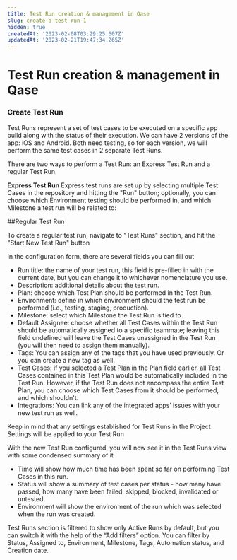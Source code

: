 ```yaml
---
title: Test Run creation & management in Qase
slug: create-a-test-run-1
hidden: true
createdAt: '2023-02-08T03:29:25.607Z'
updatedAt: '2023-02-21T19:47:34.265Z'
---
```


# Test Run creation & management in Qase

### Create Test Run

Test Runs represent a set of test cases to be executed on a specific app build along with the status of their execution. We can have 2 versions of the app: iOS and Android. Both need testing, so for each version, we will perform the same test cases in 2 separate Test Runs.

There are two ways to perform a Test Run: an Express Test Run and a regular Test Run.

**Express Test Run** Express test runs are set up by selecting multiple Test Cases in the repository and hitting the "Run" button; optionally, you can choose which Environment testing should be performed in, and which Milestone a test run will be related to:

\##Regular Test Run

To create a regular test run, navigate to "Test Runs" section, and hit the "Start New Test Run" button

In the configuration form, there are several fields you can fill out

* Run title: the name of your test run, this field is pre-filled in with the current date, but you can change it to whichever nomenclature you use.
* Description: additional details about the test run.
* Plan: choose which Test Plan should be performed in the Test Run.
* Environment: define in which environment should the test run be performed (i.e., testing, staging, production).
* Milestone: select which Milestone the Test Run is tied to.
* Default Assignee: choose whether all Test Cases within the Test Run should be automatically assigned to a specific teammate; leaving this field undefined will leave the Test Cases unassigned in the Test Run (you will then need to assign them manually).
* Tags: You can assign any of the tags that you have used previously. Or you can create a new tag as well.
* Test Cases: if you selected a Test Plan in the Plan field earlier, all Test Cases contained in this Test Plan would be automatically included in the Test Run. However, if the Test Run does not encompass the entire Test Plan, you can choose which Test Cases from it should be performed, and which shouldn't.
* Integrations: You can link any of the integrated apps’ issues with your new test run as well.

Keep in mind that any settings established for Test Runs in the Project Settings will be applied to your Test Run

With the new Test Run configured, you will now see it in the Test Runs view with some condensed summary of it

* Time will show how much time has been spent so far on performing Test Cases in this run.
* Status will show a summary of test cases per status - how many have passed, how many have been failed, skipped, blocked, invalidated or untested.
* Environment will show the environment of the run which was selected when the run was created.

Test Runs section is filtered to show only Active Runs by default, but you can switch it with the help of the “Add filters” option. You can filter by Status, Assigned to, Environment, Milestone, Tags, Automation status, and Creation date.
